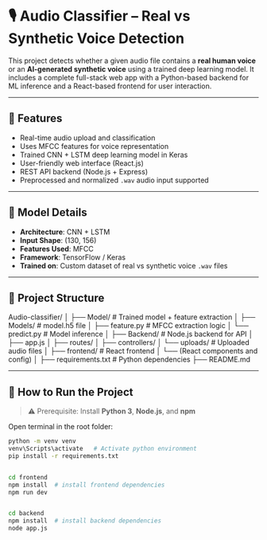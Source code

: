 # 🎙️ Audio Classifier – Real vs Synthetic Voice Detection

This project detects whether a given audio file contains a **real human voice** or an **AI-generated synthetic voice** using a trained deep learning model. It includes a complete full-stack web app with a Python-based backend for ML inference and a React-based frontend for user interaction.

---

## 📌 Features

- Real-time audio upload and classification
- Uses MFCC features for voice representation
- Trained CNN + LSTM deep learning model in Keras
- User-friendly web interface (React.js)
- REST API backend (Node.js + Express)
- Preprocessed and normalized `.wav` audio input supported

---

## 🧠 Model Details

- **Architecture**: CNN + LSTM
- **Input Shape**: (130, 156)
- **Features Used**: MFCC
- **Framework**: TensorFlow / Keras
- **Trained on**: Custom dataset of real vs synthetic voice `.wav` files

---

## 📁 Project Structure

Audio-classifier/
│
├── Model/ # Trained model + feature extraction
│ ├── Models/ # model.h5 file
│ ├── feature.py # MFCC extraction logic
│ └── predict.py # Model inference
│
├── Backend/ # Node.js backend for API
│ ├── app.js
│ ├── routes/
│ ├── controllers/
│ └── uploads/ # Uploaded audio files
│
├── frontend/ # React frontend
│ └── (React components and config)
│
├── requirements.txt # Python dependencies
├── README.md




---

## 🚀 How to Run the Project

> ⚠️ Prerequisite: Install **Python 3**, **Node.js**, and **npm**



Open terminal in the root folder:

```bash
python -m venv venv
venv\Scripts\activate   # Activate python environment 
pip install -r requirements.txt


cd frontend
npm install  # install frontend dependencies 
npm run dev


cd backend
npm install  # install backend dependencies 
node app.js
```